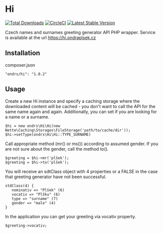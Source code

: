 Hi
==============
[![Total Downloads](https://poser.pugx.org/ondrs/hi/downloads)](https://packagist.org/packages/ondrs/hi)
[![CircleCI](https://circleci.com/gh/ondrs/Hi/tree/master.svg?style=svg)](https://circleci.com/gh/ondrs/Hi/tree/master)
[![Latest Stable Version](https://poser.pugx.org/ondrs/hi/v/stable)](https://packagist.org/packages/ondrs/hi)

Czech names and surnames greeting generator API PHP wrapper.
Service is available at the url https://hi.ondraplsek.cz



Installation
-----

composer.json

    "ondrs/hi": "1.0.2"

Usage
-----

Create a new Hi instance and specify a caching storage where the downloaded content will be cached - you don't want to call the API for the same name again and again.
Additionally, you can set if you are looking for a name or a surname.

    $hi = new ondrs\Hi\Hi(new Nette\Caching\Storages\FileStorage('path/to/cache/dir'));
    $hi->setType(ondrs\Hi\Hi::TYPE_SURNAME)

Call appropriate method (mr() or ms()) according to assumed gender.
If you are not sure about the gender, call the method to().

    $greeting = $hi->mr('plšek');
    $greeting = $hi->to('plšek');

You will receive an sdtClass object with 4 properties or a FALSE in the case that greeting generator have not been successful.

    stdClass(4) {
       nominativ => "Plšek" (6)
       vocativ => "Plšku" (6)
       type => "surname" (7)
       gender => "male" (4)
    }

In the application you can get your greeting via vocativ property.

    $greeting->vocativ;
